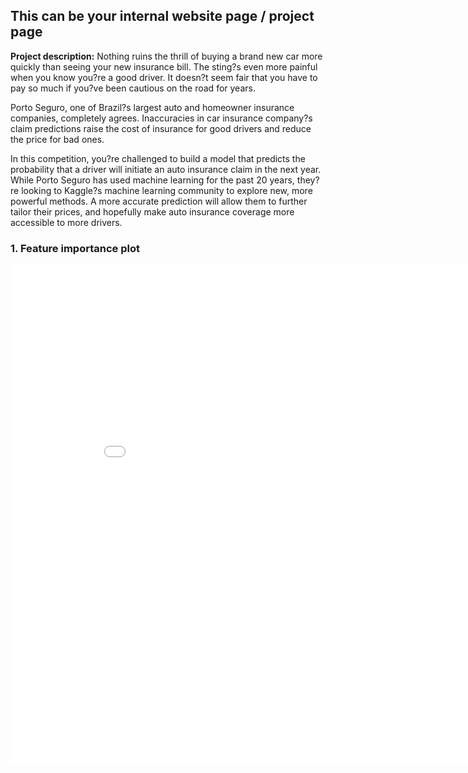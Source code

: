 ## This can be your internal website page / project page

**Project description:** 
Nothing ruins the thrill of buying a brand new car more quickly than seeing your new insurance bill. The sting?s even more painful when you know you?re a good driver. It doesn?t seem fair that you have to pay so much if you?ve been cautious on the road for years.

Porto Seguro, one of Brazil?s largest auto and homeowner insurance companies, completely agrees. Inaccuracies in car insurance company?s claim predictions raise the cost of insurance for good drivers and reduce the price for bad ones.

In this competition, you?re challenged to build a model that predicts the probability that a driver will initiate an auto insurance claim in the next year. While Porto Seguro has used machine learning for the past 20 years, they?re looking to Kaggle?s machine learning community to explore new, more powerful methods. A more accurate prediction will allow them to further tailor their prices, and hopefully make auto insurance coverage more accessible to more drivers.

### 1. Feature importance plot

<iframe width="900" height="800" frameborder="0" scrolling="no" src="//plot.ly/~linzhisheng0605/7.embed"></iframe>